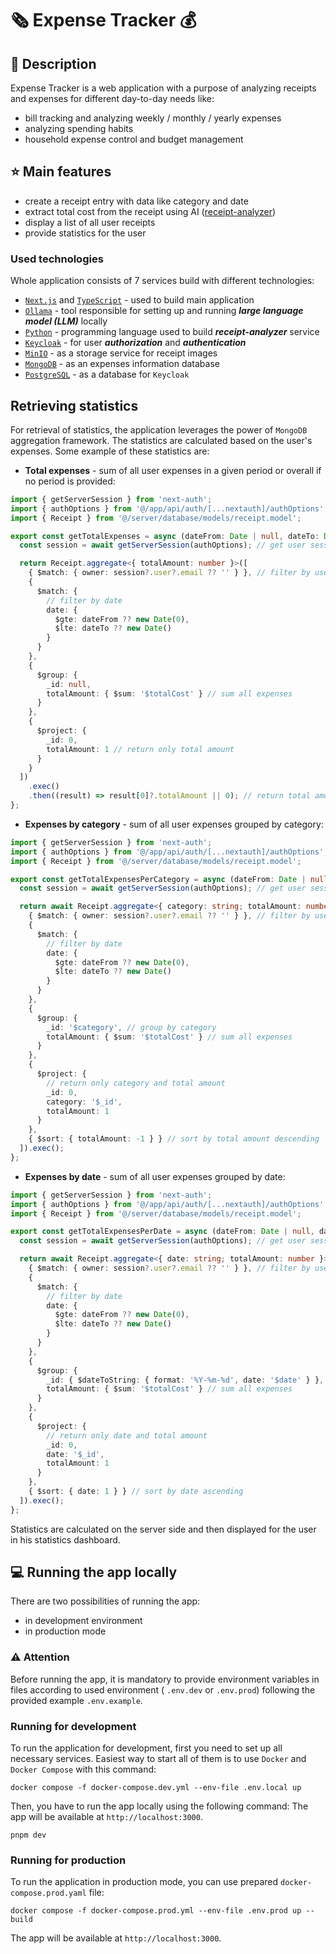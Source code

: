 # 🗞️ Expense Tracker 💰

## 📔 Description

Expense Tracker is a web application with a purpose of analyzing receipts and expenses for different day-to-day needs
like:

- bill tracking and analyzing weekly / monthly / yearly expenses
- analyzing spending habits
- household expense control and budget management

## ⭐ Main features

- create a receipt entry with data like category and date
- extract total cost from the receipt using AI ([receipt-analyzer](./receipt-analyzer))
- display a list of all user receipts
- provide statistics for the user

### Used technologies

Whole application consists of 7 services build with different technologies:

- [`Next.js`](https://nextjs.org/) and [`TypeScript`](https://www.typescriptlang.org) - used to build main application
- [`Ollama`](https://ollama.com/) - tool responsible for setting up and running **_large language model (LLM)_** locally
- [`Python`](https://www.python.org/) - programming language used to build **_receipt-analyzer_** service
- [`Keycloak`](https://www.keycloak.org/) - for user **_authorization_** and **_authentication_**
- [`MinIO`](https://min.io/) - as a storage service for receipt images
- [`MongoDB`](https://www.mongodb.com) - as an expenses information database
- [`PostgreSQL`](https://www.postgresql.org.pl) - as a database for `Keycloak`

## Retrieving statistics

For retrieval of statistics, the application leverages the power of `MongoDB` aggregation framework.
The statistics are calculated based on the user's expenses. Some example of these statistics are:

- **Total expenses** - sum of all user expenses in a given period or overall if no period is provided:

```typescript
import { getServerSession } from 'next-auth';
import { authOptions } from '@/app/api/auth/[...nextauth]/authOptions';
import { Receipt } from '@/server/database/models/receipt.model';

export const getTotalExpenses = async (dateFrom: Date | null, dateTo: Date | null) => {
  const session = await getServerSession(authOptions); // get user session

  return Receipt.aggregate<{ totalAmount: number }>([
    { $match: { owner: session?.user?.email ?? '' } }, // filter by user
    {
      $match: {
        // filter by date
        date: {
          $gte: dateFrom ?? new Date(0),
          $lte: dateTo ?? new Date()
        }
      }
    },
    {
      $group: {
        _id: null,
        totalAmount: { $sum: '$totalCost' } // sum all expenses
      }
    },
    {
      $project: {
        _id: 0,
        totalAmount: 1 // return only total amount
      }
    }
  ])
    .exec()
    .then((result) => result[0]?.totalAmount || 0); // return total amount or 0 if no expenses
};
```

- **Expenses by category** - sum of all user expenses grouped by category:

```typescript
import { getServerSession } from 'next-auth';
import { authOptions } from '@/app/api/auth/[...nextauth]/authOptions';
import { Receipt } from '@/server/database/models/receipt.model';

export const getTotalExpensesPerCategory = async (dateFrom: Date | null, dateTo: Date | null) => {
  const session = await getServerSession(authOptions); // get user session

  return await Receipt.aggregate<{ category: string; totalAmount: number }>([
    { $match: { owner: session?.user?.email ?? '' } }, // filter by user
    {
      $match: {
        // filter by date
        date: {
          $gte: dateFrom ?? new Date(0),
          $lte: dateTo ?? new Date()
        }
      }
    },
    {
      $group: {
        _id: '$category', // group by category
        totalAmount: { $sum: '$totalCost' } // sum all expenses
      }
    },
    {
      $project: {
        // return only category and total amount
        _id: 0,
        category: '$_id',
        totalAmount: 1
      }
    },
    { $sort: { totalAmount: -1 } } // sort by total amount descending
  ]).exec();
};
```

- **Expenses by date** - sum of all user expenses grouped by date:

```typescript
import { getServerSession } from 'next-auth';
import { authOptions } from '@/app/api/auth/[...nextauth]/authOptions';
import { Receipt } from '@/server/database/models/receipt.model';

export const getTotalExpensesPerDate = async (dateFrom: Date | null, dateTo: Date | null) => {
  const session = await getServerSession(authOptions); // get user session

  return await Receipt.aggregate<{ date: string; totalAmount: number }>([
    { $match: { owner: session?.user?.email ?? '' } }, // filter by user
    {
      $match: {
        // filter by date
        date: {
          $gte: dateFrom ?? new Date(0),
          $lte: dateTo ?? new Date()
        }
      }
    },
    {
      $group: {
        _id: { $dateToString: { format: '%Y-%m-%d', date: '$date' } }, // group by date
        totalAmount: { $sum: '$totalCost' } // sum all expenses
      }
    },
    {
      $project: {
        // return only date and total amount
        _id: 0,
        date: '$_id',
        totalAmount: 1
      }
    },
    { $sort: { date: 1 } } // sort by date ascending
  ]).exec();
};
```

Statistics are calculated on the server side and then displayed for the user in his statistics dashboard.

## 💻 Running the app locally

There are two possibilities of running the app:

- in development environment
- in production mode

### ⚠️ Attention

Before running the app, it is mandatory to provide environment variables in files according to used environment (
`.env.dev` or `.env.prod`)
following the provided example `.env.example`.

### Running for development

To run the application for development, first you need to set up all necessary services.
Easiest way to start all of them is to use `Docker` and `Docker Compose` with this command:

```shell
docker compose -f docker-compose.dev.yml --env-file .env.local up
```

Then, you have to run the app locally using the following command:
The app will be available at `http://localhost:3000`.

```shell
pnpm dev
```

### Running for production

To run the application in production mode, you can use prepared `docker-compose.prod.yaml` file:

```shell
docker compose -f docker-compose.prod.yml --env-file .env.prod up --build
```

The app will be available at `http://localhost:3000`.
